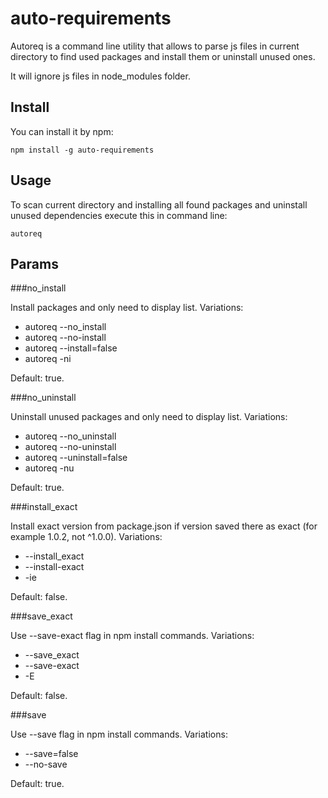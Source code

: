 # auto-requirements

Autoreq is a command line utility that allows to parse js files in current directory to find used packages and install them or uninstall unused ones.

It will ignore js files in node_modules folder.

## Install

You can install it by npm:

```
npm install -g auto-requirements
```

## Usage

To scan current directory and installing all found packages and uninstall unused dependencies execute this in command line:

```
autoreq
```

## Params

###no_install

Install packages and only need to display list. Variations: 

* autoreq --no_install
* autoreq --no-install
* autoreq --install=false
* autoreq -ni

Default: true.

###no_uninstall

Uninstall unused packages and only need to display list. Variations: 

* autoreq --no_uninstall
* autoreq --no-uninstall
* autoreq --uninstall=false
* autoreq -nu

Default: true.

###install_exact

Install exact version from package.json if version saved there as exact (for example 1.0.2, not ^1.0.0). Variations:

* --install_exact
* --install-exact
* -ie

Default: false.

###save_exact

Use --save-exact flag in npm install commands. Variations:

* --save_exact
* --save-exact
* -E

Default: false.

###save

Use --save flag in npm install commands. Variations:

* --save=false
* --no-save

Default: true.